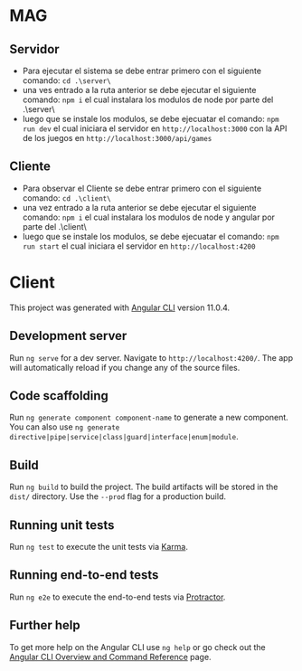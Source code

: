 ﻿# MAG
 
 ## Servidor
 - Para ejecutar el sistema se debe entrar primero con el siguiente comando: `cd .\server\`
 - una ves entrado a la ruta anterior se debe ejecutar el siguiente comando: `npm i` el cual instalara los modulos de node por parte del .\server\
 - luego que se instale los modulos, se debe ejecuatar el comando: `npm run dev` el cual iniciara el servidor en `http://localhost:3000` con la API de los juegos en `http://localhost:3000/api/games`
 
 ## Cliente
 - Para observar el Cliente se debe entrar primero con el siguiente comando: `cd .\client\`
 - una vez entrado a la ruta anterior se debe ejecutar el siguiente comando: `npm i` el cual instalara los modulos de node y angular por parte del .\client\
 - luego que se instale los modulos, se debe ejecuatar el comando: `npm run start` el cual iniciara el servidor en `http://localhost:4200`

# Client

This project was generated with [Angular CLI](https://github.com/angular/angular-cli) version 11.0.4.

## Development server

Run `ng serve` for a dev server. Navigate to `http://localhost:4200/`. The app will automatically reload if you change any of the source files.

## Code scaffolding

Run `ng generate component component-name` to generate a new component. You can also use `ng generate directive|pipe|service|class|guard|interface|enum|module`.

## Build

Run `ng build` to build the project. The build artifacts will be stored in the `dist/` directory. Use the `--prod` flag for a production build.

## Running unit tests

Run `ng test` to execute the unit tests via [Karma](https://karma-runner.github.io).

## Running end-to-end tests

Run `ng e2e` to execute the end-to-end tests via [Protractor](http://www.protractortest.org/).

## Further help

To get more help on the Angular CLI use `ng help` or go check out the [Angular CLI Overview and Command Reference](https://angular.io/cli) page.
